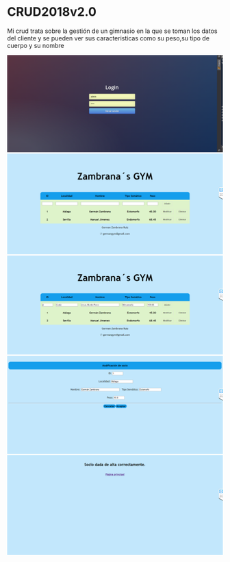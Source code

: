 # CRUD2018v2.0
Mi crud trata sobre la gestión de un gimnasio en la que se toman los datos del cliente y se pueden ver sus caracteristicas como su peso,su tipo de cuerpo y su nombre 

<img src="crud2018/5.PNG">

<img src="crud2018/4.PNG">

<img src="crud2018/3.PNG">

<img src="crud2018/2.PNG">

<img src="crud2018/1.PNG">

